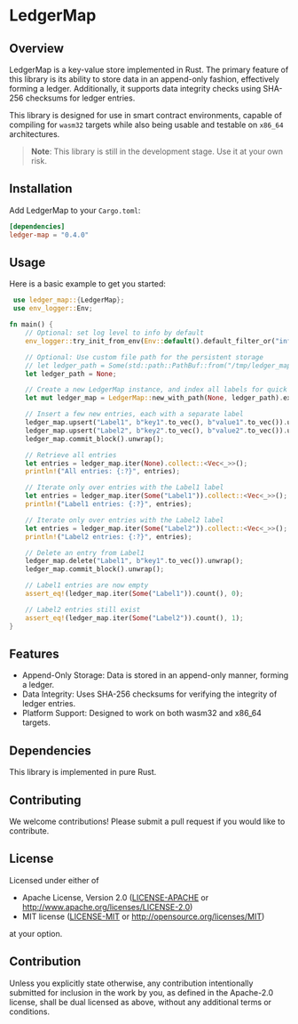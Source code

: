 # LedgerMap

## Overview

LedgerMap is a key-value store implemented in Rust. The primary feature of this library is its ability to store data in an append-only fashion, effectively forming a ledger. Additionally, it supports data integrity checks using SHA-256 checksums for ledger entries.

This library is designed for use in smart contract environments, capable of compiling for `wasm32` targets while also being usable and testable on `x86_64` architectures.

> **Note**: This library is still in the development stage. Use it at your own risk.

## Installation

Add LedgerMap to your `Cargo.toml`:

```toml
[dependencies]
ledger-map = "0.4.0"
```

## Usage

Here is a basic example to get you started:

```rust
 use ledger_map::{LedgerMap};
 use env_logger::Env;

fn main() {
    // Optional: set log level to info by default
    env_logger::try_init_from_env(Env::default().default_filter_or("info")).unwrap();

    // Optional: Use custom file path for the persistent storage
    // let ledger_path = Some(std::path::PathBuf::from("/tmp/ledger_map/test_data.bin"));
    let ledger_path = None;

    // Create a new LedgerMap instance, and index all labels for quick search
    let mut ledger_map = LedgerMap::new_with_path(None, ledger_path).expect("Failed to create LedgerMap");

    // Insert a few new entries, each with a separate label
    ledger_map.upsert("Label1", b"key1".to_vec(), b"value1".to_vec()).unwrap();
    ledger_map.upsert("Label2", b"key2".to_vec(), b"value2".to_vec()).unwrap();
    ledger_map.commit_block().unwrap();

    // Retrieve all entries
    let entries = ledger_map.iter(None).collect::<Vec<_>>();
    println!("All entries: {:?}", entries);

    // Iterate only over entries with the Label1 label
    let entries = ledger_map.iter(Some("Label1")).collect::<Vec<_>>();
    println!("Label1 entries: {:?}", entries);

    // Iterate only over entries with the Label2 label
    let entries = ledger_map.iter(Some("Label2")).collect::<Vec<_>>();
    println!("Label2 entries: {:?}", entries);

    // Delete an entry from Label1
    ledger_map.delete("Label1", b"key1".to_vec()).unwrap();
    ledger_map.commit_block().unwrap();

    // Label1 entries are now empty
    assert_eq!(ledger_map.iter(Some("Label1")).count(), 0);

    // Label2 entries still exist
    assert_eq!(ledger_map.iter(Some("Label2")).count(), 1);
}
```

## Features

- Append-Only Storage: Data is stored in an append-only manner, forming a ledger.
- Data Integrity: Uses SHA-256 checksums for verifying the integrity of ledger entries.
- Platform Support: Designed to work on both wasm32 and x86_64 targets.

## Dependencies

This library is implemented in pure Rust.

## Contributing

We welcome contributions! Please submit a pull request if you would like to contribute.

## License

Licensed under either of

- Apache License, Version 2.0
  ([LICENSE-APACHE](LICENSE-APACHE) or http://www.apache.org/licenses/LICENSE-2.0)
- MIT license
  ([LICENSE-MIT](LICENSE-MIT) or http://opensource.org/licenses/MIT)

at your option.

## Contribution

Unless you explicitly state otherwise, any contribution intentionally submitted
for inclusion in the work by you, as defined in the Apache-2.0 license, shall be
dual licensed as above, without any additional terms or conditions.
